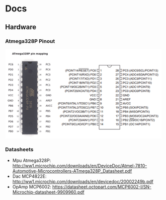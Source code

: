 # Docs

## Hardware

### Atmega328P Pinout

![](images/atmega328p-pinout.gif)

### Datasheets

* Mpu Atmega328P: http://ww1.microchip.com/downloads/en/DeviceDoc/Atmel-7810-Automotive-Microcontrollers-ATmega328P_Datasheet.pdf
* Dac MCP4822E: http://ww1.microchip.com/downloads/en/devicedoc/20002249b.pdf
* OpAmp MCP6002: https://datasheet.octopart.com/MCP6002-I/SN-Microchip-datasheet-9909960.pdf
